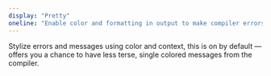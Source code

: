 ```yaml
---
display: "Pretty"
oneline: "Enable color and formatting in output to make compiler errors easier to read"
---
```


Stylize errors and messages using color and context, this is on by default &mdash; offers you a chance to have less terse,
single colored messages from the compiler.

